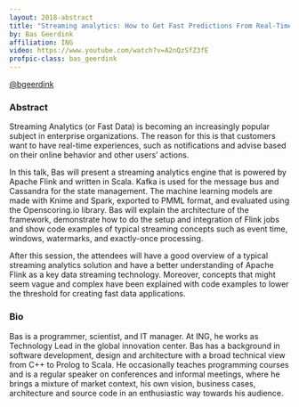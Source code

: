 ```yaml
---
layout: 2018-abstract
title: "Streaming analytics: How to Get Fast Predictions From Real-Time Data with Flink, Kafka, and Cassandra"
by: Bas Geerdink
affiliation: ING
video: https://www.youtube.com/watch?v=A2nQzSfZ3fE
profpic-class: bas_geerdink
---
```


[@bgeerdink](https://twitter.com/bgeerdink)
<br/>

### Abstract

Streaming Analytics (or Fast Data) is becoming an increasingly popular
subject in enterprise organizations. The reason for this is that
customers want to have real-time experiences, such as notifications
and advise based on their online behavior and other users’ actions.

In this talk, Bas will present a streaming analytics engine that is
powered by Apache Flink and written in Scala. Kafka is used for the
message bus and Cassandra for the state management. The machine
learning models are made with Knime and Spark, exported to PMML
format, and evaluated using the Openscoring.io library. Bas will
explain the architecture of the framework, demonstrate how to do the
setup and integration of Flink jobs and show code examples of typical
streaming concepts such as event time, windows, watermarks, and
exactly-once processing.

After this session, the attendees will have a good overview of a
typical streaming analytics solution and have a better understanding
of Apache Flink as a key data streaming technology. Moreover, concepts
that might seem vague and complex have been explained with code
examples to lower the threshold for creating fast data applications.

### Bio

Bas is a programmer, scientist, and IT manager. At ING, he works as
Technology Lead in the global innovation center. Bas has a background
in software development, design and architecture with a broad
technical view from C++ to Prolog to Scala. He occasionally teaches
programming courses and is a regular speaker on conferences and
informal meetings, where he brings a mixture of market context, his
own vision, business cases, architecture and source code in an
enthusiastic way towards his audience.

